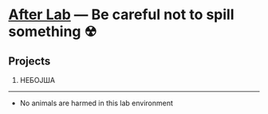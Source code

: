 [After Lab](https://lab.after.haus/) — Be careful not to spill something ☢
==================================================

Projects
--------------------------------------

1. НЕБОЈША


--------------------------------------

- No animals are harmed in this lab environment
